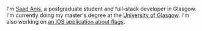 I'm [Saad Anis](https://saadanis.com), a postgraduate student and full-stack developer in Glasgow. I'm currently doing my master's degree at the [University of Glasgow](https://www.gla.ac.uk). I'm also working on [an iOS application about flags](https://github.com/saadanis/Vexillum).
